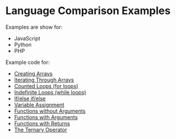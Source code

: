 # Language Comparison Examples

Examples are show for:

- JavaScript
- Python
- PHP

Example code for:

- [Creating Arrays](arrays-creating.md)
- [Iterating Through Arrays](arrays-iterating-throgh.md)
- [Counted Loops (for loops)](counted-for-loops.md)
- [Indefinite Loops (while loops)](indefinite-while-loops.md)
- [If/else if/else](if-statements.md)
- [Variable Assignment](variable-assignment.md)
- [Functions without Arguments](functions-with-no-arguments.md)
- [Functions with Arguments](functions-with-arguments.md)
- [Functions with Returns](functions-with-returns.md)
- [The Ternary Operator](ternary-operator.md)